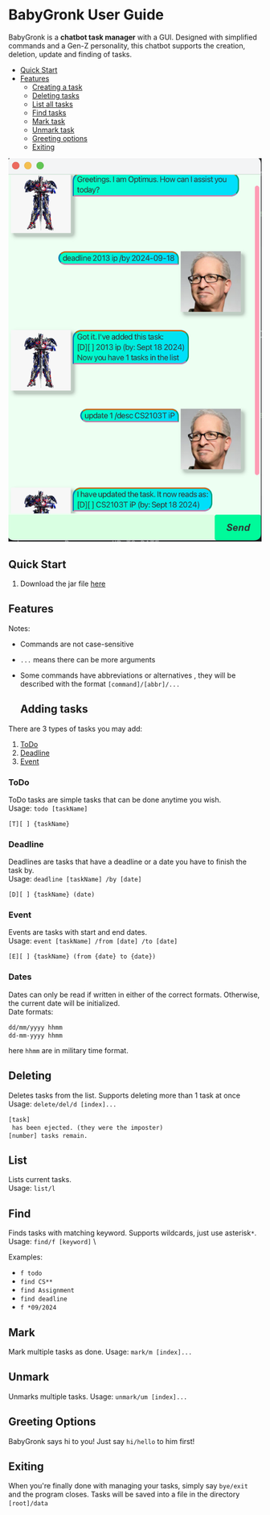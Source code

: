 # BabyGronk User Guide

BabyGronk is a **chatbot task manager** with a GUI. Designed with simplified commands and a Gen-Z personality, 
this chatbot supports the creation, deletion, update and finding of tasks.

- [Quick Start](#quick-start)
- [Features](#features)
   - [Creating a task](#adding-tasks)
   - [Deleting tasks](#deleting)
   - [List all tasks](#list)
   - [Find tasks](#find)
   - [Mark task](#mark)
   - [Unmark task](#unmark)
   - [Greeting options](#greeting-options)
   - [Exiting](#exiting)

![Product screenshot](Ui.png)

  ## Quick Start 
1. Download the jar file [here]()

  ## Features
Notes: 
- Commands are not case-sensitive
- `...` means there can be more arguments
- Some commands have abbreviations or alternatives , they will be described with the format `[command]/[abbr]/...`


  ## Adding tasks

There are 3 types of tasks you may add:
1. [ToDo]()
2. [Deadline]()
3. [Event]()

### ToDo
ToDo tasks are simple tasks that can be done anytime you wish.\
Usage: `todo [taskName]`
```
[T][ ] {taskName}
```

### Deadline
Deadlines are tasks that have a deadline or a date you have to finish the task by. \
Usage: `deadline [taskName] /by [date]`
```
[D][ ] {taskName} (date)
```

### Event
Events are tasks with start and end dates. \
Usage: `event [taskName] /from [date] /to [date]`
```
[E][ ] {taskName} (from {date} to {date})
```

### Dates
Dates can only be read if written in either of the correct formats. Otherwise, the current date will be initialized. \
Date formats:
```
dd/mm/yyyy hhmm
dd-mm-yyyy hhmm
```
here `hhmm` are in military time format.

  ## Deleting
Deletes tasks from the list. Supports deleting more than 1 task at once\
Usage: `delete/del/d [index]...`
```
[task]
 has been ejected. (they were the imposter)
[number] tasks remain.
```

 ## List
Lists current tasks. \
Usage: `list/l`

 ## Find
Finds tasks with matching keyword. Supports wildcards, just use asterisk`*`. \
Usage: `find/f [keyword]` \

Examples: 
- `f todo`
- `find CS**`
- `find Assignment`
- `find deadline`
- `f *09/2024`

 ## Mark
Mark multiple tasks as done.
Usage: `mark/m [index]...`

 ## Unmark
Unmarks multiple tasks.
Usage: `unmark/um [index]...`

 ## Greeting Options
BabyGronk says hi to you! Just say `hi/hello` to him first!

 ## Exiting
When you're finally done with managing your tasks, simply say `bye/exit` and the program closes.
Tasks will be saved into a file in the directory `[root]/data`
